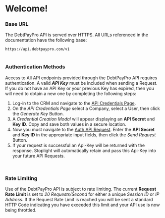 # Welcome!

### Base URL
The DebtPayPro API is served over HTTPS. All URLs referenced in the documentation have the following base:
<div>
  <code>https://api.debtpaypro.com/v1</code>
</div>

</br>


### Authentication Methods

Access to All API endpoints provided through the DebtPayPro API requires authentication. A valid **_API Key_** must be included when sending a Request. If you do not have an API Key or your previous Key has expired, then you will need to obtain a new one by completing the following steps:

1.  Log-in to the CRM and navigate to the [API Credentials Page](https://login.debtpaypro.com/index.php?module=administration&page=api).
2.  On the _API Credentials Page_ select a Company, select a User, then click the _Generate Key_ Button.
3.  A _Credential Creation Modal_ will appear displaying an **API Secret** and **Key ID**. Copy and save both values in a secure location.
4.  Now you must navigate to the [Auth API Request](https://debtpaypro.stoplight.io/docs/dpp-api/branches/devQA/b3A6MjU2NTAwNDA-get-api-authorization-token). Enter the **API Secret** and **Key ID** in the appropriate input fields, then click the _Send Request_ Button.
5.  If your request is successful an Api-Key will be returned with the response. Stoplight will automatically retain and pass this Api-Key into your future API Requests.

</br>


### Rate Limiting

Use of the DebtPayPro API is subject to rate limiting. The current **Request Rate Limit** is set to *20 Requests/Second* for either a unique *Session ID* or *IP Address*. If the Request Rate Limit is reached you will be sent a standard HTTP Code indicating you have exceeded this limit and your API use is now being throttled. 

